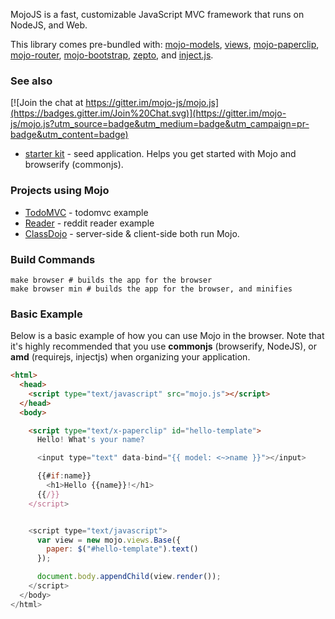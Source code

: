 MojoJS is a fast, customizable JavaScript MVC framework that runs on NodeJS, and Web. 

This library comes pre-bundled with: 
[mojo-models](/mojo-js/mojo-models), [views](/mojo-js/mojo-views), [mojo-paperclip](/mojo-js/paperclip.js),
[mojo-router](/mojo-js/mojo-router.js), [mojo-bootstrap](/mojo-js/mojo-bootstrap), [zepto](http://zeptojs.com/), and [inject.js](http://www.injectjs.com/).

### See also

[![Join the chat at https://gitter.im/mojo-js/mojo.js](https://badges.gitter.im/Join%20Chat.svg)](https://gitter.im/mojo-js/mojo.js?utm_source=badge&utm_medium=badge&utm_campaign=pr-badge&utm_content=badge)

- [starter kit](https://github.com/mojo-js/mojo-starter) - seed application. Helps you get started with Mojo and browserify (commonjs).

### Projects using Mojo

- [TodoMVC](https://github.com/mojo-js/mojo-todomvc-example) - todomvc example
- [Reader](https://github.com/mojo-js/mojo-reader-example/tree/workflow) - reddit reader example
- [ClassDojo](https://www.classdojo.com/) - server-side & client-side both run Mojo.


### Build Commands

```
make browser # builds the app for the browser
make browser min # builds the app for the browser, and minifies
```


### Basic Example

Below is a basic example of how you can use Mojo in the browser. Note that it's highly recommended that you
use **commonjs** (browserify, NodeJS), or **amd** (requirejs, injectjs) when organizing your application. 

```html
<html>
  <head>
    <script type="text/javascript" src="mojo.js"></script>
  </head>
  <body>

    <script type="text/x-paperclip" id="hello-template">
      Hello! What's your name?

      <input type="text" data-bind="{{ model: <~>name }}"></input>

      {{#if:name}}
        <h1>Hello {{name}}!</h1>
      {{/}}
    </script>


    <script type="text/javascript">
      var view = new mojo.views.Base({
        paper: $("#hello-template").text()
      });

      document.body.appendChild(view.render());
    </script>
  </body>
</html>
```
